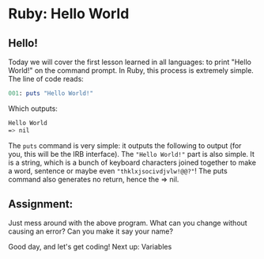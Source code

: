 # Ruby: Hello World

## Hello!

Today we will cover the first lesson learned in all languages: to print "Hello World!" on the command prompt. In Ruby, this process is extremely simple. The line of code reads:

```ruby
001: puts "Hello World!"
```

Which outputs:

```bash
Hello World
=> nil
```

The `puts` command is very simple: it outputs the following to output (for you, this will be the IRB interface). The `"Hello World!"` part is also simple. It is a string, which is a bunch of keyboard characters joined together to make a word, sentence or maybe even `"thklxjsocivdjvlw!@@?"`! The puts command also generates no return, hence the => nil.

## Assignment: 
Just mess around with the above program. What can you change without causing an error? Can you make it say your name?

Good day, and let's get coding! Next up: Variables
